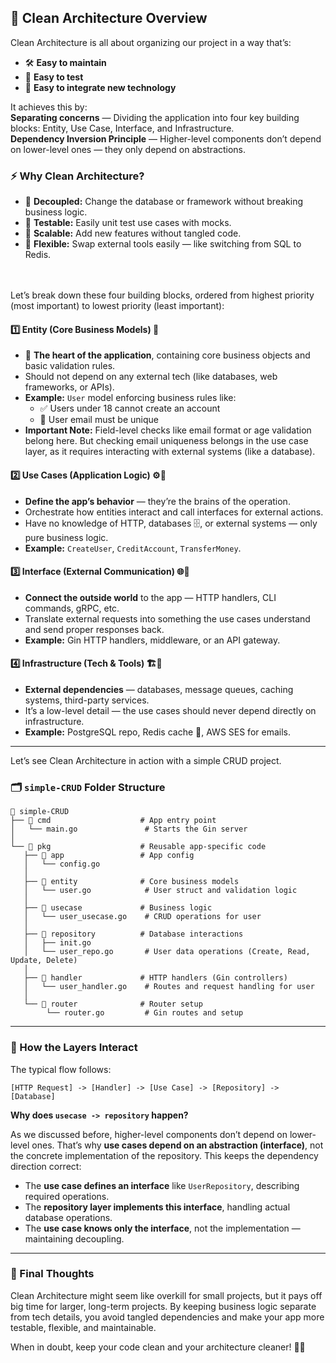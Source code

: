 ## 🧼 Clean Architecture Overview

Clean Architecture is all about organizing our project in a way that’s:
- 🛠️ **Easy to maintain**
- 🧪 **Easy to test**
- 🔌 **Easy to integrate new technology**

It achieves this by:  
**Separating concerns** — Dividing the application into four key building blocks: Entity, Use Case, Interface, and Infrastructure.  
**Dependency Inversion Principle** — Higher-level components don’t depend on lower-level ones — they only depend on abstractions.

### ⚡ Why Clean Architecture?
- 🧠 **Decoupled:** Change the database or framework without breaking business logic.
- 🧪 **Testable:** Easily unit test use cases with mocks.
- 🌱 **Scalable:** Add new features without tangled code.
- 🧩 **Flexible:** Swap external tools easily — like switching from SQL to Redis.

<br>
<br>
Let’s break down these four building blocks, ordered from highest priority (most important) to lowest priority (least important):

#### 1️⃣ Entity (Core Business Models) 🧠
- 💖 **The heart of the application**, containing core business objects and basic validation rules.
- Should not depend on any external tech (like databases, web frameworks, or APIs).
- **Example:** `User` model enforcing business rules like:
   - ✅ Users under 18 cannot create an account
   - 🚫 User email must be unique
- **Important Note:** Field-level checks like email format or age validation belong here. But checking email uniqueness belongs in the use case layer, as it requires interacting with external systems (like a database).

#### 2️⃣ Use Cases (Application Logic) ⚙️🧠
- **Define the app’s behavior** — they’re the brains of the operation.
- Orchestrate how entities interact and call interfaces for external actions.
- Have no knowledge of HTTP, databases 🗄️, or external systems — only pure business logic.
- **Example:** `CreateUser`, `CreditAccount`, `TransferMoney`.

#### 3️⃣ Interface (External Communication) 🌐📡
- **Connect the outside world** to the app — HTTP handlers, CLI commands, gRPC, etc.
- Translate external requests into something the use cases understand and send proper responses back.
- **Example:** Gin HTTP handlers, middleware, or an API gateway.

#### 4️⃣ Infrastructure (Tech & Tools) 🏗️🔧
- **External dependencies** — databases, message queues, caching systems, third-party services.
- It’s a low-level detail — the use cases should never depend directly on infrastructure.
- **Example:** PostgreSQL repo, Redis cache 💾, AWS SES for emails.

---

Let’s see Clean Architecture in action with a simple CRUD project.

### 🗂️ `simple-CRUD` Folder Structure
```
📂 simple-CRUD
├── 📂 cmd                    # App entry point
│   └── main.go               # Starts the Gin server
│
└── 📂 pkg                    # Reusable app-specific code
   ├── 📂 app                 # App config
   │   └── config.go          
   │
   ├── 📂 entity              # Core business models
   │   └── user.go            # User struct and validation logic
   │
   ├── 📂 usecase             # Business logic
   │   └── user_usecase.go    # CRUD operations for user
   │
   ├── 📂 repository          # Database interactions
   │   ├── init.go
   │   └── user_repo.go       # User data operations (Create, Read, Update, Delete)
   │
   ├── 📂 handler             # HTTP handlers (Gin controllers)
   │   └── user_handler.go    # Routes and request handling for user
   │
   └── 📂 router              # Router setup
        └── router.go         # Gin routes and setup            
```

---

### 🧠 How the Layers Interact
The typical flow follows:
```
[HTTP Request] -> [Handler] -> [Use Case] -> [Repository] -> [Database]
```
**Why does `usecase -> repository` happen?**

As we discussed before, higher-level components don’t depend on lower-level ones. That’s why **use cases depend on an abstraction (interface)**, not the concrete implementation of the repository. This keeps the dependency direction correct:
- The **use case defines an interface** like `UserRepository`, describing required operations.
- The **repository layer implements this interface**, handling actual database operations.
- The **use case knows only the interface**, not the implementation — maintaining decoupling.

---

### 📝 Final Thoughts

Clean Architecture might seem like overkill for small projects, but it pays off big time for larger, long-term projects. By keeping business logic separate from tech details, you avoid tangled dependencies and make your app more testable, flexible, and maintainable.

When in doubt, keep your code clean and your architecture cleaner! 🧼✨

